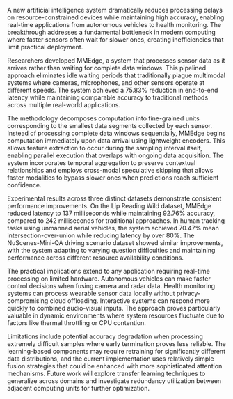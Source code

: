 A new artificial intelligence system dramatically reduces processing delays on resource-constrained devices while maintaining high accuracy, enabling real-time applications from autonomous vehicles to health monitoring. The breakthrough addresses a fundamental bottleneck in modern computing where faster sensors often wait for slower ones, creating inefficiencies that limit practical deployment.

Researchers developed MMEdge, a system that processes sensor data as it arrives rather than waiting for complete data windows. This pipelined approach eliminates idle waiting periods that traditionally plague multimodal systems where cameras, microphones, and other sensors operate at different speeds. The system achieved a 75.83% reduction in end-to-end latency while maintaining comparable accuracy to traditional methods across multiple real-world applications.

The methodology decomposes computation into fine-grained units corresponding to the smallest data segments collected by each sensor. Instead of processing complete data windows sequentially, MMEdge begins computation immediately upon data arrival using lightweight encoders. This allows feature extraction to occur during the sampling interval itself, enabling parallel execution that overlaps with ongoing data acquisition. The system incorporates temporal aggregation to preserve contextual relationships and employs cross-modal speculative skipping that allows faster modalities to bypass slower ones when predictions reach sufficient confidence.

Experimental results across three distinct datasets demonstrate consistent performance improvements. On the Lip Reading Wild dataset, MMEdge reduced latency to 137 milliseconds while maintaining 92.76% accuracy, compared to 242 milliseconds for traditional approaches. In human tracking tasks using unmanned aerial vehicles, the system achieved 70.47% mean intersection-over-union while reducing latency by over 80%. The NuScenes-Mini-QA driving scenario dataset showed similar improvements, with the system adapting to varying question difficulties and maintaining performance across different resource availability conditions.

The practical implications extend to any application requiring real-time processing on limited hardware. Autonomous vehicles can make faster control decisions when fusing camera and radar data. Health monitoring systems can process wearable sensor data locally without privacy-compromising cloud offloading. Interactive systems can respond more quickly to combined audio-visual inputs. The approach proves particularly valuable in dynamic environments where system resources fluctuate due to factors like thermal throttling or CPU contention.

Limitations include potential accuracy degradation when processing extremely difficult samples where early termination proves less reliable. The learning-based components may require retraining for significantly different data distributions, and the current implementation uses relatively simple fusion strategies that could be enhanced with more sophisticated attention mechanisms. Future work will explore transfer learning techniques to generalize across domains and investigate redundancy utilization between adjacent computing units for further optimization.
